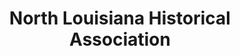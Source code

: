 ---
layout: repo
title: "North Louisiana Historical Association"
id: 25562
permalink: repos/25562/
---